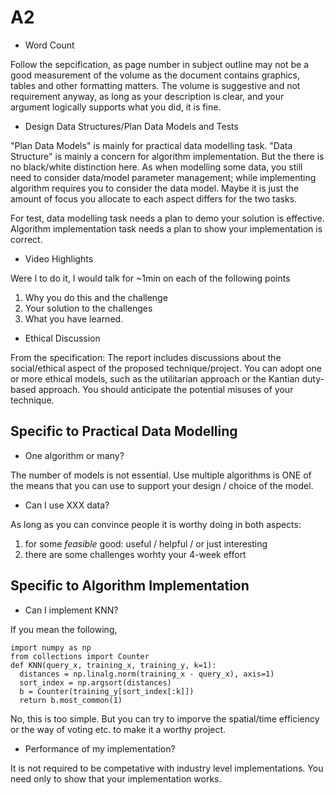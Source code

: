 # A2

* Word Count

Follow the sepcification, as page number in subject outline may not be a good
measurement of the volume as the document contains graphics, tables and other
formatting matters. The volume is suggestive and not requirement anyway, as
long as your description is clear, and your argument logically supports what
you did, it is fine.

* Design Data Structures/Plan Data Models and Tests

"Plan Data Models" is mainly for practical data modelling task. "Data
Structure" is mainly a concern for algorithm implementation. But the there is
no black/white distinction here. As when modelling some data, you still need
to consider data/model parameter management; while implementing algorithm
requires you to consider the data model. Maybe it is just the amount of focus
you allocate to each aspect differs for the two tasks.

For test, data modelling task needs a plan to demo your solution is
effective. Algorithm implementation task needs a plan to show your
implementation is correct.

* Video Highlights

Were I to do it, I would talk for ~1min on each of the following points
1. Why you do this and the challenge
2. Your solution to the challenges
3. What you have learned.

* Ethical Discussion

From the specification:
The report includes discussions about the social/ethical aspect of the
proposed technique/project. You can adopt one or more ethical models, such as
the utilitarian approach or the Kantian duty-based approach. You should
anticipate the potential misuses of your technique.


## Specific to Practical Data Modelling

* One algorithm or many?

The number of models is not essential. Use multiple algorithms is ONE of the
means that you can use to support your design / choice of the model.

* Can I use XXX data?

As long as you can convince people it is worthy doing in both aspects:
1. for some *feasible* good: useful / helpful / or just interesting
2. there are some challenges worhty your 4-week effort

## Specific to Algorithm Implementation

* Can I implement KNN?

If you mean the following, 

```
import numpy as np
from collections import Counter
def KNN(query_x, training_x, training_y, k=1):
  distances = np.linalg.norm(training_x - query_x), axis=1)
  sort_index = np.argsort(distances)
  b = Counter(training_y[sort_index[:k]])
  return b.most_common(1)
```

No, this is too simple. But you can try to imporve the spatial/time
efficiency or the way of voting etc. to make it a worthy project.

* Performance of my implementation?

It is not required to be competative with industry level implementations. You
need only to show that your implementation works.
